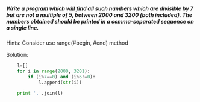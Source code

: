 
##### Write a program which will find all such numbers which are divisible by 7 but are not a multiple of 5, between 2000 and 3200 (both included). The numbers obtained should be printed in a comma-separated sequence on a single line.

Hints: 
Consider use range(#begin, #end) method

Solution:

```python
    l=[]
    for i in range(2000, 3201):
        if (i%7==0) and (i%5!=0):
            l.append(str(i))

    print ','.join(l)
```